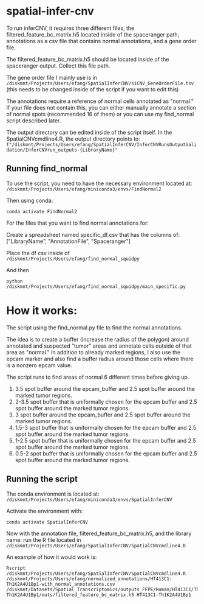 # spatial-infer-cnv

To run inferCNV, it requires three different files, the filtered_feature_bc_matrix.h5 located inside of the spaceranger path, annotations as a csv file that contains normal annotations, and a gene order file.

The filtered_feature_bc_matrix.h5 should be located inside of the spaceranger output. Collect this file path.

The gene order file I mainly use is in `/diskmnt/Projects/Users/efang/SpatialInferCNV/siCNV_GeneOrderFile.tsv` (this needs to be changed inside of the script if you want to edit this)

The annotations require a reference of normal cells annotated as "normal." If your file does not contain this, you can either manually annotate a section of normal spots (recommended 16 of them) or you can use my find_normal script described later.

The output directory can be edited inside of the script itself. In the SpatialCNVcmdline4.R, the output directory points to:
`f"/diskmnt/Projects/Users/efang/SpatialInferCNV/InferCNVRunsOutputValidation/InferCNVrun_outputs-{LibraryName}"`

## Running find_normal
To use the script, you need to have the necessary environment located at: `/diskmnt/Projects/Users/efang/miniconda3/envs/FindNormal2`

Then using conda:
```
conda activate FindNormal2
```
For the files that you want to find normal annotations for:

Create a spreadsheet named specific_df.csv that has the columns of: ["LibraryName", "AnnotationFile",  "Spaceranger"]

Place the df csv inside of `/diskmnt/Projects/Users/efang/find_normal_squidpy`

And then
```
python /diskmnt/Projects/Users/efang/find_normal_squidpy/main_specific.py
```

# How it works:
The script using the find_normal.py file to find the normal annotations. 

The idea is to create a buffer (increase the radius of the polygon) around annotated and suspected "tumor" areas and annotate cells outside of that area as "normal." In addition to already marked regions, I also use the epcam marker and also find a buffer radius around those cells where there is a nonzero epcam value. 

The script runs to find areas of normal 6 different times before giving up.

1. 3.5 spot buffer around the epcam_buffer and 2.5 spot buffer around the marked tumor regions.
2. 2-3.5 spot buffer that is uniformally chosen for the epcam buffer and 2.5 spot buffer around the marked tumor regions.
3. 3 spot buffer around the epcam_buffer and 2.5 spot buffer around the marked tumor regions.
4. 1.5-3 spot buffer that is uniformally chosen for the epcam buffer and 2.5 spot buffer around the marked tumor regions.
5. 1-2.5 spot buffer that is uniformally chosen for the epcam buffer and 2.5 spot buffer around the marked tumor regions.
6. 0.5-2 spot buffer that is uniformally chosen for the epcam buffer and 2.5 spot buffer around the marked tumor regions.

## Running the script
The conda environment is located at: `/diskmnt/Projects/Users/efang/miniconda3/envs/SpatialInferCNV`

Activate the environment with:
```
conda activate SpatialInferCNV
```

Now with the annotation file, filtered_feature_bc_matrix.h5, and the library name: run the R file located in `/diskmnt/Projects/Users/efang/SpatialInferCNV/SpatialCNVcmdline4.R`

An example of how it would work is:
```
Rscript /diskmnt/Projects/Users/efang/SpatialInferCNV/SpatialCNVcmdline4.R /diskmnt/Projects/Users/efang/normalized_annotations/HT413C1-Th1K2A4U1Bp1-with_normal_annotations.csv /diskmnt/Datasets/Spatial_Transcriptomics/outputs_FFPE/Human/HT413C1/Th1K2/HT413C1-Th1K2A4U1Bp1/outs/filtered_feature_bc_matrix.h5 HT413C1-Th1K2A4U1Bp1
```
